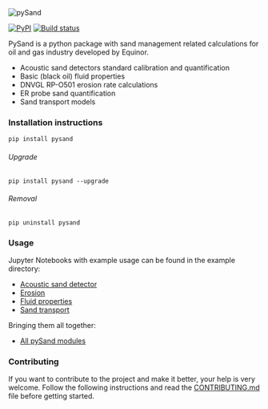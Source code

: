 <img src="https://raw.githubusercontent.com/equinor/pysand/master/resources/logo.png" align="center" title="pySand"/>

[![PyPI](https://img.shields.io/pypi/v/pysand)](https://pypi.org/project/pysand/)
[![Build status](https://travis-ci.org/equinor/pysand.svg?branch=master)](https://travis-ci.org/equinor/pysand)

PySand is a python package with sand management related calculations for oil and gas industry developed by Equinor.
* Acoustic sand detectors standard calibration and quantification
* Basic (black oil) fluid properties
* DNVGL RP-O501 erosion rate calculations 
* ER probe sand quantification
* Sand transport models

### Installation instructions
```
pip install pysand
```
###### Upgrade

```
pip install pysand --upgrade
```
###### Removal

```
pip uninstall pysand
```

### Usage
Jupyter Notebooks with example usage can be found in the example directory:
* [Acoustic sand detector](examples/asd.ipynb)
* [Erosion](examples/erosion.ipynb)
* [Fluid properties](examples/fluidproperties.ipynb)
* [Sand transport](examples/sand_transport.ipynb)

Bringing them all together:
* [All pySand modules](examples/all_modules.ipynb)

### Contributing
If you want to contribute to the project and make it better, your help
is very welcome. Follow the following instructions and read the 
[CONTRIBUTING.md](CONTRIBUTING.md) file before getting started.
